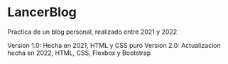 # LancerBlog
Practica de un blog personal, realizado entre 2021 y 2022

Version 1.0: Hecha en 2021, HTML y CSS puro
Version 2.0: Actualizacion hecha en 2022, HTML, CSS, Flexbox y Bootstrap
